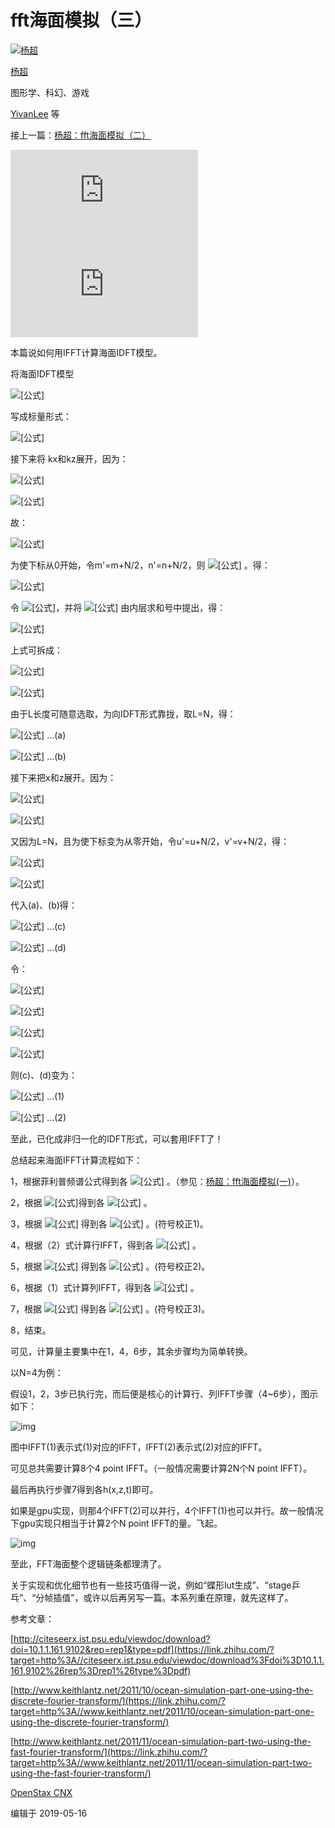 # fft海面模拟（三）

[![杨超](FftSeaSurfaceSimulation_2.assets/b295454f981e959f6d8656ac70ceea19_xs.jpg)](https://www.zhihu.com/people/wantnon)

[杨超](https://www.zhihu.com/people/wantnon)

图形学、科幻、游戏

[YivanLee](https://www.zhihu.com/people/SuperPandaGX) 等 

接上一篇：[杨超：fft海面模拟（二）](https://zhuanlan.zhihu.com/p/64726720)

<iframe allowfullscreen="" src="https://www.zhihu.com/video/1110662803219845120?autoplay=false&amp;useMSE=" frameborder="0"></iframe>



<iframe allowfullscreen="" src="https://www.zhihu.com/video/1112397163879006208?autoplay=false&amp;useMSE=" frameborder="0"></iframe>



本篇说如何用IFFT计算海面IDFT模型。



将海面IDFT模型

![[公式]](FftSeaSurfaceSimulation_2.assets/equation.svg) 

写成标量形式：

![[公式]](FftSeaSurfaceSimulation_2.assets/equation.svg) 

接下来将 kx和kz展开，因为：

![[公式]](FftSeaSurfaceSimulation_2.assets/equation.svg) 

![[公式]](FftSeaSurfaceSimulation_2.assets/equation.svg) 

故：

![[公式]](FftSeaSurfaceSimulation_2.assets/equation.svg) 

为使下标从0开始，令m'=m+N/2，n'=n+N/2，则 ![[公式]](FftSeaSurfaceSimulation_2.assets/equation.svg) 。得：

![[公式]](FftSeaSurfaceSimulation_2.assets/equation.svg) 

令 ![[公式]](https://www.zhihu.com/equation?tex=%5Ctilde%7Bh%7D%27%28n%27%2Cm%27%2Ct%29%3D%5Ctilde%7Bh%7D%28%5Cfrac%7B2+%5Cpi+%28n%27-%5Cfrac%7BN%7D%7B2%7D%29%7D%7BL%7D%2C%5Cfrac%7B2%5Cpi+%28m%27-%5Cfrac%7BN%7D%7B2%7D%29%7D%7BL%7D%2Ct%29)，并将 ![[公式]](FftSeaSurfaceSimulation_2.assets/equation.svg) 由内层求和号中提出，得：

![[公式]](https://www.zhihu.com/equation?tex=h%28x%2Cz%2Ct%29%3D%5Csum_%7Bm%27%3D0%7D%5E%7BN-1%7De%5E%7Bi%5Cfrac%7B2%5Cpi%28m%27-%5Cfrac%7BN%7D%7B2%7D%29z%7D%7BL%7D%7D%5Csum_%7Bn%27%3D0%7D%5E%7BN-1%7D%5Ctilde%7Bh%7D%27%28n%27%2Cm%27%2Ct%29e%5E%7Bi%5Cfrac%7B2+%5Cpi%28n%27-%5Cfrac%7BN%7D%7B2%7D%29x%7D%7BL%7D%7D) 

上式可拆成：

![[公式]](FftSeaSurfaceSimulation_2.assets/equation.svg) 

![[公式]](FftSeaSurfaceSimulation_2.assets/equation.svg) 

由于L长度可随意选取，为向IDFT形式靠拢，取L=N，得：

![[公式]](FftSeaSurfaceSimulation_2.assets/equation.svg) ...(a)

![[公式]](FftSeaSurfaceSimulation_2.assets/equation.svg) ...(b)

接下来把x和z展开。因为：

![[公式]](FftSeaSurfaceSimulation_2.assets/equation.svg) 

![[公式]](FftSeaSurfaceSimulation_2.assets/equation.svg) 

又因为L=N，且为使下标变为从零开始，令u'=u+N/2，v'=v+N/2，得：

![[公式]](FftSeaSurfaceSimulation_2.assets/equation.svg) 

![[公式]](FftSeaSurfaceSimulation_2.assets/equation.svg) 

代入(a)、(b)得：

![[公式]](FftSeaSurfaceSimulation_2.assets/equation.svg) ...(c)

![[公式]](FftSeaSurfaceSimulation_2.assets/equation.svg) ...(d)

令：

![[公式]](https://www.zhihu.com/equation?tex=A%28u%27%2Cv%27%2Ct%29%3Dh%28u%27-%5Cfrac%7BN%7D%7B2%7D%2Cv%27-%5Cfrac%7BN%7D%7B2%7D%2Ct%29%2F%28-1%29%5E%7Bv%27-%5Cfrac%7BN%7D%7B2%7D%7D) 

![[公式]](FftSeaSurfaceSimulation_2.assets/equation.svg) 

![[公式]](FftSeaSurfaceSimulation_2.assets/equation.svg) 

![[公式]](FftSeaSurfaceSimulation_2.assets/equation.svg) 

则(c)、(d)变为：

![[公式]](FftSeaSurfaceSimulation_2.assets/equation.svg) ...(1)

![[公式]](FftSeaSurfaceSimulation_2.assets/equation.svg) ...(2)

至此，已化成非归一化的IDFT形式，可以套用IFFT了！

总结起来海面IFFT计算流程如下：

1，根据菲利普频谱公式得到各 ![[公式]](https://www.zhihu.com/equation?tex=%5Ctilde%7Bh%7D%28k_x%2Ck_z%2Ct%29) 。（参见：[杨超：fft海面模拟(一)](https://zhuanlan.zhihu.com/p/64414956)）。

2，根据 ![[公式]](https://www.zhihu.com/equation?tex=%5Ctilde%7Bh%7D%27%28n%27%2Cm%27%2Ct%29%3D%5Ctilde%7Bh%7D%28k_x%2Ck_z%2Ct%29)得到各 ![[公式]](FftSeaSurfaceSimulation_2.assets/equation.svg) 。

3，根据 ![[公式]](FftSeaSurfaceSimulation_2.assets/equation.svg) 得到各 ![[公式]](FftSeaSurfaceSimulation_2.assets/equation.svg) 。(符号校正1)。

4，根据（2）式计算行IFFT，得到各 ![[公式]](FftSeaSurfaceSimulation_2.assets/equation.svg) 。

5，根据 ![[公式]](https://www.zhihu.com/equation?tex=B%28u%27%2Cm%27%2Ct%29%3DC%28u%27%2Cm%27%2Ct%29%28-1%29%5E%7Bm%27%2Bu%27-%5Cfrac%7BN%7D%7B2%7D%7D) 得到各 ![[公式]](FftSeaSurfaceSimulation_2.assets/equation.svg) 。(符号校正2)。

6，根据（1）式计算列IFFT，得到各 ![[公式]](FftSeaSurfaceSimulation_2.assets/equation.svg) 。

7，根据 ![[公式]](https://www.zhihu.com/equation?tex=h%28x%2Cz%2Ct%29%3DA%28u%27%2Cv%27%2Ct%29%28-1%29%5E%7Bv%27-%5Cfrac%7BN%7D%7B2%7D%7D) 得到各 ![[公式]](FftSeaSurfaceSimulation_2.assets/equation.svg) 。(符号校正3)。

8，结束。

可见，计算量主要集中在1，4，6步，其余步骤均为简单转换。

以N=4为例：

假设1，2，3步已执行完，而后便是核心的计算行、列IFFT步骤（4~6步），图示如下：

![img](FftSeaSurfaceSimulation_2.assets/v2-a58065f242d28d8ffbd72b7f5d685f77_hd.jpg)

图中IFFT(1)表示式(1)对应的IFFT，IFFT(2)表示式(2)对应的IFFT。

可见总共需要计算8个4 point IFFT。（一般情况需要计算2N个N point IFFT）。

最后再执行步骤7得到各h(x,z,t)即可。

如果是gpu实现，则那4个IFFT(2)可以并行，4个IFFT(1)也可以并行。故一般情况下gpu实现只相当于计算2个N point IFFT的量。飞起。

![img](FftSeaSurfaceSimulation_2.assets/v2-b12ebf4f1c3b887dff28c8ee2f6182e9_hd.jpg)

至此，FFT海面整个逻辑链条都理清了。

关于实现和优化细节也有一些技巧值得一说，例如“蝶形lut生成”、“stage乒乓”、“分帧插值”，或许以后再另写一篇。本系列重在原理，就先这样了。



参考文章：

[http://citeseerx.ist.psu.edu/viewdoc/download?doi=10.1.1.161.9102&rep=rep1&type=pdf](https://link.zhihu.com/?target=http%3A//citeseerx.ist.psu.edu/viewdoc/download%3Fdoi%3D10.1.1.161.9102%26rep%3Drep1%26type%3Dpdf)

[http://www.keithlantz.net/2011/10/ocean-simulation-part-one-using-the-discrete-fourier-transform/](https://link.zhihu.com/?target=http%3A//www.keithlantz.net/2011/10/ocean-simulation-part-one-using-the-discrete-fourier-transform/)

[http://www.keithlantz.net/2011/11/ocean-simulation-part-two-using-the-fast-fourier-transform/](https://link.zhihu.com/?target=http%3A//www.keithlantz.net/2011/11/ocean-simulation-part-two-using-the-fast-fourier-transform/)

[OpenStax CNX](https://link.zhihu.com/?target=https%3A//cnx.org/contents/zmcmahhR%407/Decimation-in-time-DIT-Radix-2-FFT)







编辑于 2019-05-16